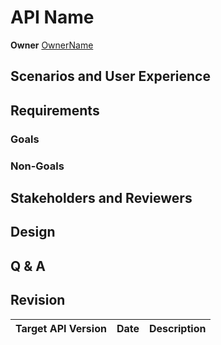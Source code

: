 # API Name

**Owner** [OwnerName](https://github.com/OwnerName)

## Scenarios and User Experience

## Requirements

### Goals

### Non-Goals

## Stakeholders and Reviewers

## Design

## Q & A

## Revision
Target API Version | Date | Description
--- | :---:| :---: